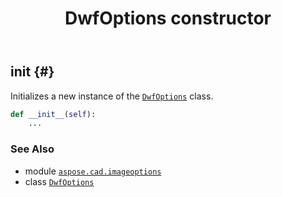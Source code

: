 ﻿---
title: DwfOptions constructor
second_title: Aspose.CAD for Python via .NET API References
description: 
type: docs
weight: 10
url: /python-net/aspose.cad.imageoptions/dwfoptions/__init__/
is_root: false
---

## __init__ {#}

Initializes a new instance of the [`DwfOptions`](/cad/python-net/aspose.cad.imageoptions/dwfoptions) class.



```python
def __init__(self):
    ...
```





### See Also
* module [`aspose.cad.imageoptions`](../../)
* class [`DwfOptions`](/cad/python-net/aspose.cad.imageoptions/dwfoptions)
